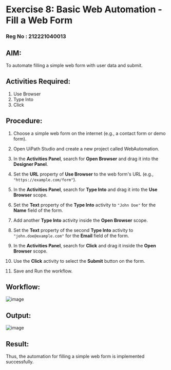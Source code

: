 # Exercise 8: Basic Web Automation - Fill a Web Form

### Reg No : 212221040013

## AIM: 
  To automate filling a simple web form with user data and submit.

## Activities Required:
  1. Use Browser
  2. Type Into
  3. Click

## Procedure:
  1. Choose a simple web form on the internet (e.g., a contact form or demo form).
  
  2. Open UiPath Studio and create a new project called WebAutomation.
  
  3. In the **Activities Panel**, search for **Open Browser** and drag it into the **Designer Panel**.
  
  4. Set the **URL** property of **Use Browser** to the web form's URL (e.g., `"https://example.com/form"`).
  
  5. In the **Activities Panel**, search for **Type Into** and drag it into the **Use Browser** scope.
  
  6. Set the **Text** property of the **Type Into** activity to `"John Doe"` for the **Name** field of the form.
  
  7. Add another **Type Into** activity inside the **Open Browser** scope.
  
  8. Set the **Text** property of the second **Type Into** activity to `"john.doe@example.com"` for the **Email** field of the form.
  
  9. In the **Activities Panel**, search for **Click** and drag it inside the **Open Browser** scope.
  
  10. Use the **Click** activity to select the **Submit** button on the form.
  
  11. Save and Run the workflow.

## Workflow:
![image](https://github.com/user-attachments/assets/ec63076e-ef26-44e0-9a43-de7d8fd95647)

## Output:
![image](https://github.com/user-attachments/assets/8165a865-6663-4d08-b650-0927bb3ea47f)

## Result:
  Thus, the automation for filling a simple web form is implemented successfully.
